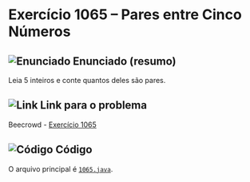# Exercício 1065 – Pares entre Cinco Números
## <img src="https://img.icons8.com/ios-glyphs/24/000000/book.png" alt="Enunciado" /> Enunciado (resumo)  
Leia 5 inteiros e conte quantos deles são pares.

## <img src="https://img.icons8.com/ios-glyphs/24/000000/link.png" alt="Link" /> Link para o problema  
Beecrowd - [Exercício 1065](https://www.beecrowd.com.br/repository/UOJ_1065.html)

## <img src="https://img.icons8.com/ios-glyphs/24/000000/code.png" alt="Código" /> Código  
O arquivo principal é [`1065.java`](1065.java).
